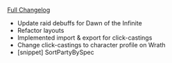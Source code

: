 [Full Changelog](https://github.com/enderneko/Cell/compare/r181-release...8bd5702ad87999f73722a3bd89294e2bd9adb904)

- Update raid debuffs for Dawn of the Infinite
- Refactor layouts
- Implemented import & export for click-castings
- Change click-castings to character profile on Wrath
- [snippet] SortPartyBySpec
